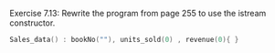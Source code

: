 Exercise 7.13: Rewrite the program from page 255 to use the istream
constructor.

```cpp
Sales_data() : bookNo(""), units_sold(0) , revenue(0){ }
```
